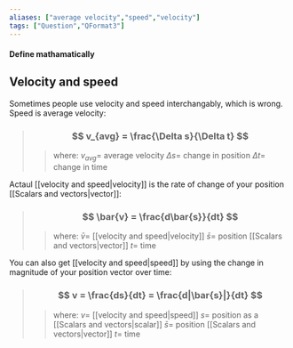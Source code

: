 ```yaml
---
aliases: ["average velocity","speed","velocity"]
tags: ["Question","QFormat3"]
---
```


#### Define mathamatically
## Velocity and speed
Sometimes people use velocity and speed interchangably, which is wrong. Speed is average velocity:

> ### $$ v_{avg} = \frac{\Delta s}{\Delta t} $$ 
>> where:
>> $v_{avg}=$ average velocity 
>> $\Delta s=$ change in position
>> $\Delta t=$ change in time

Actaul [[velocity and speed|velocity]] is the rate of change of your position [[Scalars and vectors|vector]]:

> ### $$ \bar{v} = \frac{d\bar{s}}{dt} $$ 
>> where:
>> $\bar{v}=$ [[velocity and speed|velocity]]
>> $\bar{s}=$ position [[Scalars and vectors|vector]]
>> $t=$ time

You can also get [[velocity and speed|speed]] by using the change in magnitude of your position vector over time:

> ### $$ v = \frac{ds}{dt} = \frac{d|\bar{s}|}{dt} $$ 
>> where:
>> $v=$ [[velocity and speed|speed]]
>> $s=$ position as a [[Scalars and vectors|scalar]]
>> $\bar{s}=$ position [[Scalars and vectors|vector]]
>> $t=$ time